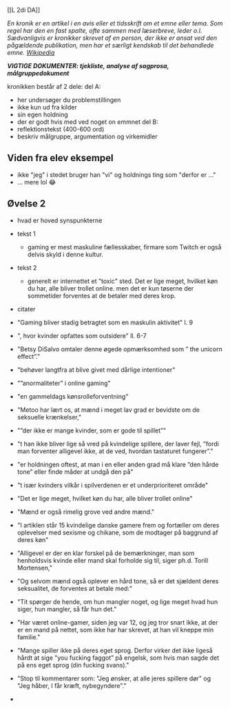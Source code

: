 [[L 2di DA]]

*En kronik er en artikel i en avis eller et tidsskrift om et emne eller tema. Som regel har den en fast spalte, ofte sammen med læserbreve, leder o.l. Sædvanligvis er kronikker skrevet af en person, der ikke er ansat ved den pågældende publikation, men har et særligt kendskab til det behandlede emne. [Wikipedia](https://da.wikipedia.org/wiki/Kronik)*

***VIGTIGE DOKUMENTER: tjekliste, analyse af sagprosa, målgruppedokument***

kronikken består af 2 dele:
del A:
- her undersøger du problemstillingen
- ikke kun ud fra kilder
- sin egen holdning
- der er godt hvis med ved noget on emmnet
del B:
- reflektionstekst (400-600 ord)
- beskriv målgruppe, argumentation og virkemidler 

## Viden fra elev eksempel
- ikke "jeg" i stedet bruger han "vi" og holdnings ting som "derfor er ..."
- ... mere lol 😂 

## Øvelse 2
- hvad er hoved synspunkterne
- tekst 1
	- gaming er mest maskuline fællesskaber, firmare som Twitch er også delvis skyld i denne kultur. 
- tekst 2
	- generelt er internettet et "toxic" sted. Det er lige meget, hvilket køn du har, alle bliver trollet online. men det er kun tøserne der sommetider forventes at de betaler med deres krop.

- citater
- "Gaming bliver stadig betragtet som en maskulin aktivitet" l. 9
- ", hvor kvinder opfattes som outsidere" ll. 6-7
- "Betsy DiSalvo omtaler denne øgede opmærksomhed som ” the unicorn effect”."
- "behøver langtfra at blive givet med dårlige intentioner"
- "”anormaliteter” i online gaming"
- "en gammeldags kønsrolleforventning"
- "Metoo har lært os, at mænd i meget lav grad er bevidste om de seksuelle krænkelser,"
- "”der ikke er mange kvinder, som er gode til spillet”"
- "t han ikke bliver lige så vred på kvindelige spillere, der laver fejl, ”fordi man forventer alligevel ikke, at de ved, hvordan tastaturet fungerer”."
- "er holdningen oftest, at man i en eller anden grad må klare ”den hårde tone” eller finde måder at undgå den på"
- "t især kvinders vilkår i spilverdenen er et underprioriteret område"

- "Det er lige meget, hvilket køn du har, alle bliver trollet online"
- "Mænd er også rimelig grove ved andre mænd."
- "I artiklen står 15 kvindelige danske gamere frem og fortæller om deres oplevelser med sexisme og chikane, som de modtager på baggrund af deres køn"
- "Alligevel er der en klar forskel på de bemærkninger, man som henholdsvis kvinde eller mand skal forholde sig til, siger ph.d. Torill Mortensen,"
- "Og selvom mænd også oplever en hård tone, så er det sjældent deres seksualitet, de forventes at betale med:"
- "Tit spørger de hende, om hun mangler noget, og lige meget hvad hun siger, hun mangler, så får hun det."
- "Har været online-gamer, siden jeg var 12, og jeg tror snart ikke, at der er en mand på nettet, som ikke har har skrevet, at han vil kneppe min familie."
- "Mange spiller ikke på deres eget sprog. Derfor virker det ikke ligeså hårdt at sige ”you fucking faggot” på engelsk, som hvis man sagde det på ens eget sprog (din fucking svans)."
- "Stop til kommentarer som: "Jeg ønsker, at alle jeres spillere dør" og "Jeg håber, I får kræft, nybegyndere"."
- 